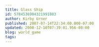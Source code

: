 ```yaml
---
title: Glass Ship
id: 5784536904321991803
author: Kirby Urner
published: 2007-07-14T22:34:00.000-07:00
updated: 2008-12-10T07:39:01.956-08:00
blog: world_game
tags: 
---
```


